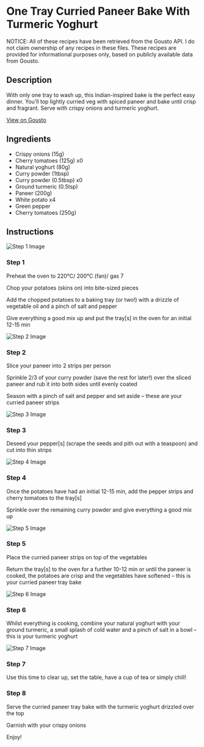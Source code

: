 # One Tray Curried Paneer Bake With Turmeric Yoghurt

NOTICE: All of these recipes have been retrieved from the Gousto API. I do not claim ownership of any recipes in these files. These recipes are provided for informational purposes only, based on publicly available data from Gousto.

## Description

With only one tray to wash up, this Indian-inspired bake is the perfect easy dinner. You’ll top lightly curried veg with spiced paneer and bake until crisp and fragrant. Serve with crispy onions and turmeric yoghurt.

[View on Gousto](https://www.gousto.co.uk/recipes/cookbook/curried-paneer-tray-bake-with-turmeric-yoghurt)

## Ingredients

- Crispy onions (15g)
- Cherry tomatoes (125g) x0
- Natural yoghurt (80g)
- Curry powder (1tbsp)
- Curry powder (0.5tbsp) x0
- Ground turmeric (0.5tsp)
- Paneer (200g)
- White potato x4
- Green pepper
- Cherry tomatoes (250g)

## Instructions

![Step 1 Image](https://production-media.gousto.co.uk/cms/recipe-step-image/step-1-1636108700770-x200.jpg)

### Step 1

Preheat the oven to 220°C/ 200°C (fan)/ gas 7

Chop your potatoes (skins on) into bite-sized pieces

Add the chopped potatoes to a baking tray (or two!) with a drizzle of vegetable oil and a pinch of salt and pepper

Give everything a good mix up and put the tray[s] in the oven for an initial 12-15 min

![Step 2 Image](https://production-media.gousto.co.uk/cms/recipe-step-image/step-2-1636108704673-x200.jpg)

### Step 2

Slice your paneer into 2 strips per person

Sprinkle 2/3 of your curry powder (save the rest for later!) over the sliced paneer and rub it into both sides until evenly coated

Season with a pinch of salt and pepper and set aside – these are your curried paneer strips

![Step 3 Image](https://production-media.gousto.co.uk/cms/recipe-step-image/step-3-1636108709923-x200.jpg)

### Step 3

Deseed your pepper[s] (scrape the seeds and pith out with a teaspoon) and cut into thin strips

![Step 4 Image](https://production-media.gousto.co.uk/cms/recipe-step-image/step-4-1636108718046-x200.jpg)

### Step 4

Once the potatoes have had an initial 12-15 min, add the pepper strips and cherry tomatoes to the tray[s]

Sprinkle over the remaining curry powder and give everything a good mix up

![Step 5 Image](https://production-media.gousto.co.uk/cms/recipe-step-image/step-5-1636108722496-x200.jpg)

### Step 5

Place the curried paneer strips on top of the vegetables

Return the tray[s] to the oven for a further 10-12 min or until the paneer is cooked, the potatoes are crisp and the vegetables have softened – this is your curried paneer tray bake

![Step 6 Image](https://production-media.gousto.co.uk/cms/recipe-step-image/Step-6-1641395609171-x200.jpg)

### Step 6

Whilst everything is cooking, combine your natural yoghurt with your ground turmeric, a small splash of cold water and a pinch of salt in a bowl – this is your turmeric yoghurt

![Step 7 Image](https://production-media.gousto.co.uk/cms/recipe-step-image/step-7-1636108735875-x200.jpg)

### Step 7

Use this time to clear up, set the table, have a cup of tea or simply chill!

### Step 8

Serve the curried paneer tray bake with the turmeric yoghurt drizzled over the top

Garnish with your crispy onions

Enjoy!

